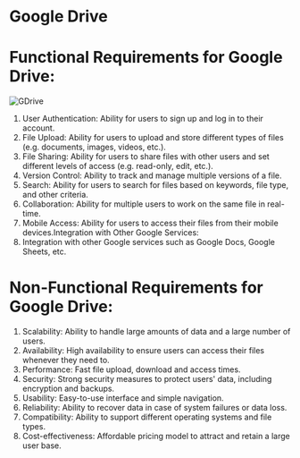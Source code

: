 # Google Drive
# Functional Requirements for Google Drive:


![GDrive](https://user-images.githubusercontent.com/11393142/224553312-3d29cb51-3802-4bee-ad45-c46976fd8554.png)


1. User Authentication: Ability for users to sign up and log in to their account.
2. File Upload: Ability for users to upload and store different types of files (e.g. documents, images, videos, etc.).
3. File Sharing: Ability for users to share files with other users and set different levels of access (e.g. read-only, edit, etc.).
4. Version Control: Ability to track and manage multiple versions of a file.
5. Search: Ability for users to search for files based on keywords, file type, and other criteria.
6. Collaboration: Ability for multiple users to work on the same file in real-time.
7. Mobile Access: Ability for users to access their files from their mobile devices.Integration with Other Google Services: 
8. Integration with other Google services such as Google Docs, Google Sheets, etc.

# Non-Functional Requirements for Google Drive:
1. Scalability: Ability to handle large amounts of data and a large number of users.
2. Availability: High availability to ensure users can access their files whenever they need to.
3. Performance: Fast file upload, download and access times.
4. Security: Strong security measures to protect users' data, including encryption and backups.
5. Usability: Easy-to-use interface and simple navigation.
6. Reliability: Ability to recover data in case of system failures or data loss.
7. Compatibility: Ability to support different operating systems and file types.
8. Cost-effectiveness: Affordable pricing model to attract and retain a large user base.
